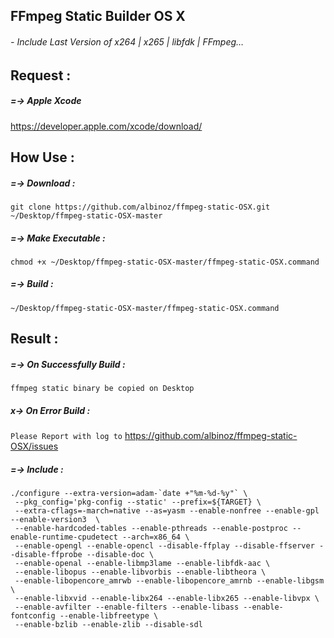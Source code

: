 ## FFmpeg Static Builder OS X
###### - Include Last Version of x264 | x265 | libfdk | FFmpeg…

## Request :

##### =-> Apple Xcode
https://developer.apple.com/xcode/download/

## How Use :

##### =-> Download :
```
git clone https://github.com/albinoz/ffmpeg-static-OSX.git ~/Desktop/ffmpeg-static-OSX-master
```
##### =-> Make Executable :
```
chmod +x ~/Desktop/ffmpeg-static-OSX-master/ffmpeg-static-OSX.command
```

##### =-> Build :
```
~/Desktop/ffmpeg-static-OSX-master/ffmpeg-static-OSX.command
```
## Result :

##### =-> On Successfully Build :
`ffmpeg static binary be copied on Desktop`

##### x-> On Error Build :
`Please Report with log to`
https://github.com/albinoz/ffmpeg-static-OSX/issues

##### =-> Include :
```
./configure --extra-version=adam-`date +"%m-%d-%y"` \
 --pkg_config='pkg-config --static' --prefix=${TARGET} \
 --extra-cflags=-march=native --as=yasm --enable-nonfree --enable-gpl --enable-version3  \
 --enable-hardcoded-tables --enable-pthreads --enable-postproc --enable-runtime-cpudetect --arch=x86_64 \
 --enable-opengl --enable-opencl --disable-ffplay --disable-ffserver --disable-ffprobe --disable-doc \
 --enable-openal --enable-libmp3lame --enable-libfdk-aac \
 --enable-libopus --enable-libvorbis --enable-libtheora \
 --enable-libopencore_amrwb --enable-libopencore_amrnb --enable-libgsm \
 --enable-libxvid --enable-libx264 --enable-libx265 --enable-libvpx \
 --enable-avfilter --enable-filters --enable-libass --enable-fontconfig --enable-libfreetype \
 --enable-bzlib --enable-zlib --disable-sdl
```

